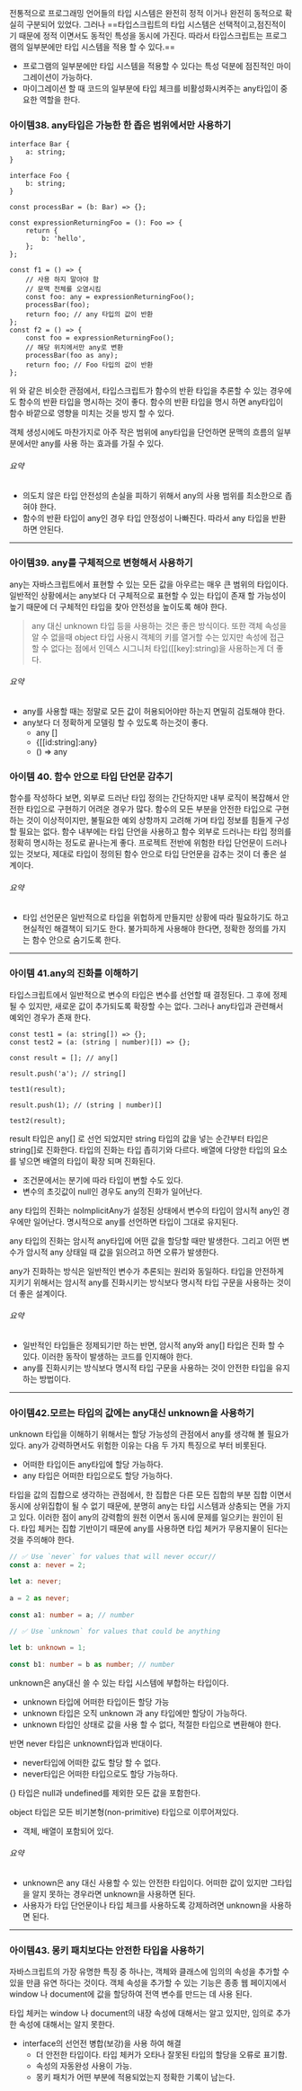 전통적으로 프로그래밍 언어들의 타입 시스템은 완전히 정적 이거나 완전히 동적으로 확실히 구분되어 있었다.
그러나 ==타입스크립트의 타입 시스템은 선택적이고,점진적이기 때문에 정적 이면서도 동적인 특성을 동시에 가진다. 따라서 타입스크립트는 프로그램의 일부분에만 타입 시스템을 적용 할 수 있다.==
- 프로그램의 일부분에만 타입 시스템을 적용할 수 있다는 특성 덕분에 점진적인 마이그레이션이 가능하다.
- 마이그레이션 할 때 코드의 일부분에 타입 체크를 비활성화시켜주는 any타입이 중요한 역할을 한다.
### 아이템38. any타입은 가능한 한 좁은 범위에서만 사용하기

```TS
interface Bar {  
	a: string;  
}  
  
interface Foo {  
	b: string;  
}  
  
const processBar = (b: Bar) => {};  
  
const expressionReturningFoo = (): Foo => {  
	return {  
		b: 'hello',  
	};  
};  
  
const f1 = () => {  
	// 사용 하지 말아야 함  
	// 문맥 전체를 오염시킴  
	const foo: any = expressionReturningFoo();  
	processBar(foo);  
	return foo; // any 타입의 값이 반환  
};  
const f2 = () => {  
	const foo = expressionReturningFoo();
	// 해당 위치에서만 any로 변환  
	processBar(foo as any);  
	return foo; // Foo 타입의 값이 반환  
};

```

위 와 같은 비슷한 관점에서, 타입스크립트가 함수의 반환 타입을 추론할 수 있는 경우에도 함수의 반환 타입을 명시하는 것이 좋다. 함수의 반환 타입을 명시 하면 any타입이 함수 바깥으로 영향을 미치는 것을 방지 할 수 있다.

객체 생성시에도 마찬가지로 아주 작은 범위에 any타입을 단언하면 문맥의 흐름의 일부분에서만 any를 사용 하는 효과를 가질 수 있다.

###### 요약
- 의도치 않은 타입 안전성의 손실을 피하기 위해서 any의 사용 범위를 최소한으로 좁혀야 한다.
- 함수의 반환 타입이 any인 경우 타입 안정성이 나빠진다. 따라서 any 타입을 반환하면 안된다.
---
### 아이템39. any를 구체적으로 변형해서 사용하기

any는 자바스크립트에서 표현할 수 있는 모든 값을 아우르는 매우 큰 범위의 타입이다. 일반적인 상황에서는 any보다 더 구체적으로 표현할 수 있는 타입이 존재 할 가능성이 높기 때문에 더 구체적인 타입을 찾아 안전성을 높이도록 해야 한다. 

> any 대신 unknown 타입 등을 사용하는 것은 좋은 방식이다.
> 또한 객체 속성을 알 수 없을때 object 타입 사용시 객체의 키를 열거할 수는 있지만 속성에 접근 할 수 없다는 점에서 인덱스 시그니처 타입([[key]:string)을 사용하는게 더 좋다.

###### 요약
- any를 사용할 때는 정말로 모든 값이 허용되어야만 하는지 면밀히 검토해야 한다.
- any보다 더 정확하게 모델링 할 수 있도록 하는것이 좋다.
	- any []
	- {[[id:string]:any}
	- () => any

### 아이템 40. 함수 안으로 타입 단언문 감추기

함수를 작성하다 보면, 외부로 드러난 타입 정의는 간단하지만 내부 로직이 복잡해서 안전한 타입으로 구현하기 어려운 경우가 많다. 함수의 모든 부분을 안전한 타입으로 구현하는 것이 이상적이지만, 불필요한 예외 상항까지 고려해 가며 타입 정보를 힘들게 구성할 필요는 없다. 함수 내부에는 타입 단언을 사용하고 함수 외부로 드러나는 타입 정의를 정확히 명시하는 정도로 끝나는게 좋다. 프로젝트 전반에 위험한 타입 단언문이 드러나 있는 것보다, 제대로 타입이 정의된 함수 안으로 타입 단언문을 감추는 것이 더 좋은 설계이다.

###### 요약
- 타입 선언문은 일반적으로 타입을 위헙하게 만들지만 상황에 따라 필요하기도 하고 현실적인 해결책이 되기도 한다. 불가피하게 사용해야 한다면, 정확한 정의를 가지는 함수 안으로 숨기도록 한다.
---
###  아이템 41.any의 진화를 이해하기

타입스크립트에서 일반적으로 변수의 타입은 변수를 선언할 때 결정된다. 그 후에 정제될 수 있지만, 새로운 값이 추가되도록 확장할 수는 없다. 그러나 any타입과 관련해서 예외인 경우가 존재 한다.

```TS
const test1 = (a: string[]) => {};  
const test2 = (a: (string | number)[]) => {};  
  
const result = []; // any[]  
  
result.push('a'); // string[]  
  
test1(result);  
  
result.push(1); // (string | number)[]  
  
test2(result);

```

result 타입은 any[] 로 선언 되었지만 string 타입의 값을 넣는 순간부터 타입은 string[]로 진화한다.
타입의 진화는 타입 좁히기와 다르다. 배열에 다양한 타입의 요소를 넣으면 배열의 타입이 확장 되며 진화된다.

- 조건문에서는 분기에 따라 타입이 변할 수도 있다.
- 변수의 초깃값이 null인 경우도 any의 진화가 일어난다.

any 타입의 진화는 noImplicitAny가 설정된 상태에서 변수의 타입이 암시적 any인 경우에만 일어난다. 명시적으로 any를 선언하면 타입이 그대로 유지된다.

any 타입의 진화는 암시적 any타입에 어떤 값을 할당할 때만 발생한다. 그리고 어떤 변수가 암시적 any 상태일 때 값을 읽으려고 하면 오류가 발생한다.

any가 진화하는 방식은 일반적인 변수가 추론되는 원리와 동일하다. 타입을 안전하게 지키기 위해서는 암시적 any를 진화시키는 방식보다 명시적 타입 구문을 사용하는 것이 더 좋은 설계이다.

###### 요약
- 일반적인 타입들은 정제되기만 하는 반면, 암시적 any와 any[] 타입은 진화 할 수 있다. 이러한 동작이 발생하는 코드를 인지해야 한다.
- any를 진화시키는 방식보다 명시적 타입 구문을 사용하는 것이 안전한 타입을 유지하는 방법이다.
---
### 아이템42.모르는 타입의 값에는 any대신 unknown을 사용하기

unknown 타입을 이해하기 위해서는 할당 가능성의 관점에서 any를 생각해 볼 필요가 있다. any가 강력하면서도 위험한 이유는 다음 두 가지 특징으로 부터 비롯된다.

- 어떠한 타입이든 any타입에 할당 가능하다.
- any 타입은 어떠한 타입으로도 할당 가능하다.

타입을 값의 집합으로 생각하는 관점에서, 한 집합은 다른 모든 집합의 부분 집합 이면서 동시에 상위집합이 될 수 없기 때문에, 분명히 any는 타입 시스템과 상충되는 면을 가지고 있다. 이러한 점이 any의 강력함의 원천 이면서 동시에 문제를 일으키는 원인이 된다. 타입 체커는 집합 기반이기 때문에 any를 사용하면 타입 체커가 무용지물이 된다는 것을 주의해야 한다.

```ts
// ✅ Use `never` for values that will never occur// 
const a: never = 2;  

let a: never;  
  
a = 2 as never;  
  
const a1: number = a; // number  
  
// ✅ Use `unknown` for values that could be anything

let b: unknown = 1;  
  
const b1: number = b as number; // number

```


unknown은 any대신 쓸 수 있는 타입 시스템에 부합하는 타입이다.
- unknown 타입에 어떠한 타입이든 할당 가능
- unknown 타입은 오직 unknown 과 any 타입에만 할당이 가능하다.
- unknown 타입인 상태로 값을 사용 할 수 없다, 적절한 타입으로 변환해야 한다.

반면 never 타입은 unknown타입과 반대이다.
- never타입에 어떠한 값도 할당 할 수 없다.
- never타입은 어떠한 타입으로도 할당 가능하다.

{} 타입은 null과 undefined를 제외한 모든 값을 포함한다.

object 타입은 모든 비기본형(non-primitive) 타입으로 이루어져있다.
- 객체, 배열이 포함되어 있다.

###### 요약
- unknown은 any 대신 사용할 수 있는 안전한 타입이다. 어떠한 값이 있지만 그타입을 알지 못하는 경우라면 unknown을 사용하면 된다.
- 사용자가 타입 단언문이나 타입 체크를 사용하도록 강제하려면 unknown을 사용하면 된다.
---
### 아이템43. 몽키 패치보다는 안전한 타입을 사용하기

자바스크립트의 가장 유명한 특징 중 하나는, 객체와 클래스에 임의의 속성을 추가할 수 있을 만큼 유연 하다는 것이다. 객체 속성을 추가할 수 있는 기능은 종종 웹 페이지에서 window 나 document에 값을 할당하여 전역 변수를 만드는 데 사용 된다.

타입 체커는 window 나 document의 내장 속성에 대해서는 알고 있지만, 임의로 추가한 속성에 대해서는 알지 못한다.

- interface의 선언전 병합(보강)을 사용 하여 해결
	- 더 안전한 타입이다. 타입 체커가 오타나 잘못된 타입의 할당을 오류로 표기함.
	- 속성의 자동완성 사용이 가능.
	- 몽키 패치가 어떤 부분에 적용되었는지 정확한 기록이 남는다.

